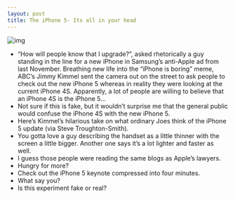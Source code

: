 ```yaml
---
layout: post
title: The iPhone 5- Its all in your head
---
```

![img](http://media.idownloadblog.com/wp-content/uploads/2012/09/Jimmy-Kimmel-Guy-cheecking-out-iPhone-4.jpg)
* “How will people know that I upgrade?”, asked rhetorically a guy standing in the line for a new iPhone in Samsung’s anti-Apple ad from last November. Breathing new life into the “iPhone is boring” meme, ABC’s Jimmy Kimmel sent the camera out on the street to ask people to check out the new iPhone 5 whereas in reality they were looking at the current iPhone 4S. Apparently, a lot of people are willing to believe that an iPhone 4S is the iPhone 5…
* Not sure if this is fake, but it wouldn’t surprise me that the general public would confuse the iPhone 4S with the new iPhone 5.
* Here’s Kimmel’s hilarious take on what ordinary Joes think of the iPhone 5 update (via Steve Troughton-Smith).
* You gotta love a guy describing the handset as a little thinner with the screen a little bigger. Another one says it’s a lot lighter and faster as well.
* I guess those people were reading the same blogs as Apple’s lawyers.
* Hungry for more?
* Check out the iPhone 5 keynote compressed into four minutes.
* What say you?
* Is this experiment fake or real?

